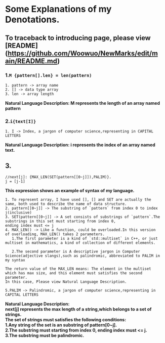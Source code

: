  # Some Explanations of my Denotations.
 ## To traceback to introducing page, please view [README] (https://github.com/Woowuo/NewMarks/edit/main/README.md)
 ### 1.`M {pattern[].len} = len(pattern)`
    1. pattern -> array name
    2. [] -> data type array
    3. len -> array length
   **Natural Language Description: M represents the length of an array named pattern**<br>
### 2.`i{text[I]}`
    1. I -> Index, a jargon of computer science,representing in CAPITAL LETTERS
   **Natural Language Description: i represents the index of an array named text.**<br>
  ## 3. 
  ```
  //next[j]: {MAX_LEN(SET(pattern[[0~j]]),PALIM)}.
  j = [j-1]
  ```
  **This expression shows an example of syntax of my language.**<br>
  ``` SET -> A type name(typeid in C++) of Data Structure, representing in CAPITAL LETTERS, could use different symbols to represent it in future.
  1. To represent array, I have used [], [] and SET are actually the same, both used to describe the name of data structure.
  2. pattern[[0~j]] -> The substring of `pattern` from index 0 to index j(inclusive)
  3. SET(pattern[[0~j]] -> A set consists of substrings of `pattern`.The substrings in this set must starting from index 0, 
  ending index must <= j
  4. MAX_LEN() -> Like a function, could be overloaded.In this version of overloading, MAX_LEN() takes 2 parameters. 
     1.The first parameter is a kind of `std::multiset` in C++, or just multiset in mathematics, a kind of collection of different elements.
  
     2.The second parameter is A descriptive jargon in Computer Science(adjective slangs),such as palindromic, abbreviated to PALIM in my syntax
  
  The return value of the MAX_LEN means: The element in the multiset which has max size, and this element must satisfies the second parameter.
  In this case, Please view Natural Language Description.
  
  5.PALIM -> Palindromic, a jargon of computer science,representing in CAPITAL LETTERS
  ```
  **Natural Language Description:<br> next[j] represents the max length of a string,which belongs to a set of strings.<br>
  The set of strings must satisfies the following conditions:<br> 1.Any string of the set is an substring of pattern[0~j].<br>
  2.The substring must starting from index 0, ending index must <= j.<br>
  3.The substring must be palindromic.**
  
  


